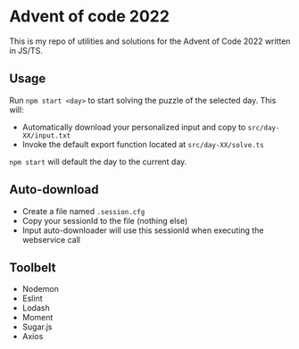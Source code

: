 # Advent of code 2022

This is my repo of utilities and solutions for the Advent of Code 2022 written in JS/TS.

## Usage

Run `npm start <day>` to start solving the puzzle of the selected day. This will:
- Automatically download your personalized input and copy to `src/day-XX/input.txt`
- Invoke the default export function located at `src/day-XX/solve.ts`

`npm start` will default the day to the current day.

## Auto-download 
- Create a file named `.session.cfg`
- Copy your sessionId to the file (nothing else)
- Input auto-downloader will use this sessionId when executing the webservice call

## Toolbelt
- Nodemon
- Eslint
- Lodash
- Moment
- Sugar.js
- Axios



